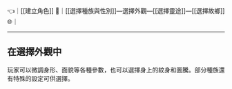 👈｜[[建立角色]]
🔗｜[[選擇種族與性別]]—選擇外觀—[[選擇靈途]]—[[選擇故鄉]]
🌐｜

---

## 在選擇外觀中
玩家可以微調身形、面貌等各種參數，也可以選擇身上的紋身和圖騰。部分種族還有特殊的設定可供選擇。